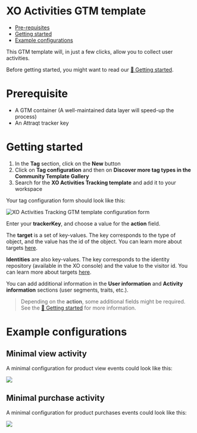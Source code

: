 # XO Activities GTM template

- [Pre-requisites](#prerequisite)
- [Getting started](#getting-started)
- [Example configurations](#example-configurations)

This GTM template will, in just a few clicks, allow you to collect user activities. 

Before getting started, you might want to read our [📌 Getting started](https://attraqt.gitbook.io/developer-documentation/getting-started).

# Prerequisite
- A GTM container (A well-maintained data layer will speed-up the process)
- An Attraqt tracker key

# Getting started
1. In the **Tag** section, click on the **New** button
2. Click on **Tag configuration** and then on **Discover more tag types in the Community Template Gallery**
3. Search for the **XO Activities Tracking template** and add it to your workspace

Your tag configuration form should look like this:

![XO Activities Tracking GTM template configuration form](https://gblobscdn.gitbook.com/assets/-M29DVDUqAIkkL2XX89z/-M8PIZjRKdcPHDVBynFO/-M8POaNUQ-Lx3EMABJqa/Capture%20d%E2%80%99e%CC%81cran%202020-05-28%20a%CC%80%2010.28.43.png?alt=media&token=a0632441-6bc6-4f56-99d5-e5ed25b75ce3)

Enter your **trackerKey**, and choose a value for the **action** field.

The **target** is a set of key-values. The key corresponds to the type of object, and the value has the id of the object. You can learn more about targets [here](https://attraqt.gitbook.io/developer-documentation/getting-started#what-is-an-activity).

**Identities** are also key-values. The key corresponds to the identity repository (available in the XO console) and the value to the visitor id. 
You can learn more about targets [here](https://attraqt.gitbook.io/developer-documentation/getting-started#managing-identities).

You can add additional information in the **User information** and **Activity information** sections (user segments, traits, etc.).

> Depending on the **action**, some additional fields might be required. See the [📌 Getting started](https://attraqt.gitbook.io/developer-documentation/getting-started#what-is-an-activity) for more information.

# Example configurations

## Minimal **view** activity
A minimal configuration for product view events could look like this:

![](https://gblobscdn.gitbook.com/assets%2F-M29DVDUqAIkkL2XX89z%2F-M8PIZjRKdcPHDVBynFO%2F-M8PRba3HR6SjzoUCUsJ%2FCapture%20d%E2%80%99e%CC%81cran%202020-05-28%20a%CC%80%2010.41.49.png?alt=media&token=e2b509e3-eb3c-47aa-82a6-944fc546a712)

## Minimal **purchase** activity
A minimal configuration for product purchases events could look like this:

![](https://gblobscdn.gitbook.com/assets%2F-M29DVDUqAIkkL2XX89z%2F-M8PZhcLcMGiqCoEl2Ue%2F-M8P_KzFNOyJwc7Vn8QZ%2FCapture%20d%E2%80%99e%CC%81cran%202020-05-28%20a%CC%80%2011.20.12.png?alt=media&token=393ea1c5-6446-4626-a0c2-8b7442d09552)
